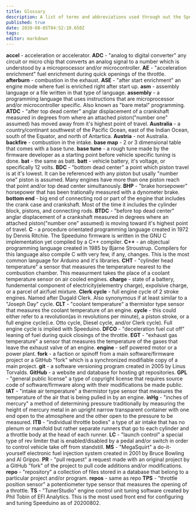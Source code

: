 ```yaml
---
title: Glossary
description: A list of terms and abbreviations used through out the Speeduino community and beyond.
published: true
date: 2020-08-05T04:52:10.650Z
tags: 
editor: markdown
---
```


**accel** - acceleration or accelerator.
**ADC** - "analog to digital converter" any circuit or micro chip that converts an analog signal to a number which is understood by a microprocessor and/or microcontroller.
**AE** - "acceleration enrichment" fuel enrichment during quick openings of the throttle.
**afterburn** - combustion in the exhaust.
**ASE** - "after start enrichment" an engine mode where fuel is enriched right after start up.
**asm** - assembly language or a file written in that type of language.
**assembly** - a programming language that uses instructions that are microprocessor and/or microcontroller specific.  Also known as "bare metal" programming.
**ATDC** - "after top dead center" anglar displacement of a crankshaft measured in degrees from where an attached piston("number one" assumed) has moved away from it's highest point of travel.
**Australia** - a country/continant southwest of the Pacific Ocean, east of the Indian Ocean, south of the Equator, and north of Antartica.
**Austria** - not Australia.
**backfire** - combustion in the intake.
**base map** - 2 or 3 dimensional table that comes with a base tune.
**base tune** - a rough tune made by the firmware developer as a starting point before vehicle specific tuning is done.
**bat** - the same as batt.
**batt** - vehicle battery, it's voltage, or specifically 12 volts.
**BDC** - "bottom dead center" a point which piston travel is at it's lowest. It can be referenced with any piston but usally "number one" piston is assumed. Many engines have more than one piston reach that point and/or top dead center simultanously.
**BHP** - "brake horsepower" horsepower that has been trationally measured with a dynometer brake.
**bottom end** - big end of connecting rod or part of the engine that includes the crank case and crankshaft. Most of the time it includes the cylinder block, pistons, and connecting rods.
**BTDC** - "before top dead center" anglar displacement of a crankshaft measured in degrees where an attached piston("number one" assumed) is moving toward it's highest point of travel.
**C** - a procedure orientated programming language created in 1972 by Dennis Ritchie.  The Speeduino firmware is written in the GNU C implementation yet compiled by a C++ compiler.
**C++** - an objectual programming language created in 1985 by Bjarne Stroustrup.  Compilers for this language also compile C with very few, if any, changes. This is the most common language for Arduino and it's libraries.
**CHT** - "cylinder head temperature" a sensor that measures the temperature nearest to the combustion chamber.  This measurment takes the place of a coolant temperature sensor on air cooled engines.
**charge** - state of a battery, fundemental component of electricity(elementry charge), expolsive charge, or a parcel of air/fuel mixture.
**Clerk cycle** - full engine cycle of 2 stroke engines. Named after Dugald Clerk. Also synonymous if at least similar to a "Joseph Day" cycle.
**CLT** - "coolant temperature" a thermistor type sensor that measures the coolant temperature of an engine.
**cycle** - this could either refer to a revolution(as in revolutions per minute), a piston stroke, or a full engine cycle(i.e. Otto cycle, Diesel cycle, and/or Clerk cycle). Full engine cycle is implied with Speeduino.
**DFCO** - "deceleration fuel cut off" leaning of fuel during quick closings of the throttle.
**EGT** - "exhaust gas temperature" a sensor that measures the temperature of the gases that leave the exhaust valve of an engine.
**engine** - self powered motor or a power plant.
**fork** - a faction or spinoff from a main software/firmware project or a GitHub "fork" which is a synchronized modifiable copy of a main project.
**git** - a software versioning program created in 2005 by Linus Torvalds.
**GitHub** - a website and database for hosting git repositories.
**GPL** - "general public license" a type of copyright license that requires source code of software/firmware along with their modifications be made public. 
**IAT** - "intake air temperature" a thermistor type sensor that measures the temperature of the air that is being pulled in by an engine.
**inHg** - "inches of mercury" a method of determining pressure traditionally by measuring the height of mercury metal in an upright narrow transparent container with one end open to the atmosphere and the other open to the pressure to be measured.
**ITB** - "individual throttle bodies" a type of air intake that has no plenum or manifold but rather separate runners that go to each cylinder and a throttle body at the head of each runner.
**LC** - "launch control" a special type of rev limiter that is enabled/disabled by a pedal and/or switch in order to control vehicle take off from standstill.
**MS** - "MegaSquirt" a do-it-yourself electronic fuel injection system created in 2001 by Bruce Bowling and Al Grippo.
**PR** - "pull request" a request made with an original project by a GitHub "fork" of the project to pull code additions and/or modifications.
**repo** - "repository" a collection of files stored in a database that belong to a particular project and/or program.
**repos** - same as repo
**TPS** - "throttle position sensor" a potentiometer type sensor that measures the opening of a throttle.
**TS** - "TunerStudio" engine control unit tuning software created by Phil Tobin of EFI Analytics. This is the most used front end for configuring and tuning Speeduino as of 20200802.
